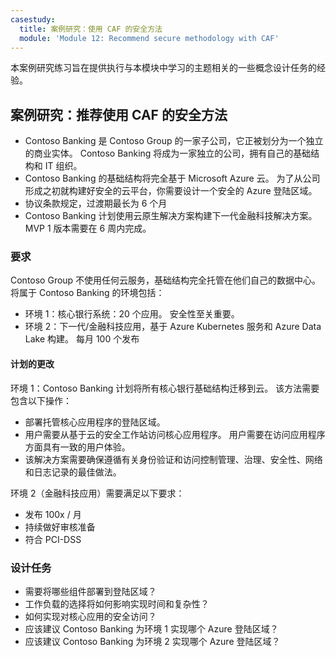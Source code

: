 ```yaml
---
casestudy:
  title: 案例研究：使用 CAF 的安全方法
  module: 'Module 12: Recommend secure methodology with CAF'
---
```

本案例研究练习旨在提供执行与本模块中学习的主题相关的一些概念设计任务的经验。

## 案例研究：推荐使用 CAF 的安全方法

- Contoso Banking 是 Contoso Group 的一家子公司，它正被划分为一个独立的商业实体。 Contoso Banking 将成为一家独立的公司，拥有自己的基础结构和 IT 组织。 
- Contoso Banking 的基础结构将完全基于 Microsoft Azure 云。 为了从公司形成之初就构建好安全的云平台，你需要设计一个安全的 Azure 登陆区域。
- 协议条款规定，过渡期最长为 6 个月
- Contoso Banking 计划使用云原生解决方案构建下一代金融科技解决方案。 MVP 1 版本需要在 6 周内完成。

### 要求

Contoso Group 不使用任何云服务，基础结构完全托管在他们自己的数据中心。 将属于 Contoso Banking 的环境包括：

- 环境 1：核心银行系统：20 个应用。 安全性至关重要。
- 环境 2：下一代/金融科技应用，基于 Azure Kubernetes 服务和 Azure Data Lake 构建。 每月 100 个发布

#### 计划的更改

环境 1：Contoso Banking 计划将所有核心银行基础结构迁移到云。 该方法需要包含以下操作：

- 部署托管核心应用程序的登陆区域。
- 用户需要从基于云的安全工作站访问核心应用程序。 用户需要在访问应用程序方面具有一致的用户体验。
- 该解决方案需要确保遵循有关身份验证和访问控制管理、治理、安全性、网络和日志记录的最佳做法。

环境 2（金融科技应用）需要满足以下要求：

- 发布 100x / 月
- 持续做好审核准备
- 符合 PCI-DSS

### 设计任务

- 需要将哪些组件部署到登陆区域？
- 工作负载的选择将如何影响实现时间和复杂性？
- 如何实现对核心应用的安全访问？
- 应该建议 Contoso Banking 为环境 1 实现哪个 Azure 登陆区域？
- 应该建议 Contoso Banking 为环境 2 实现哪个 Azure 登陆区域？
